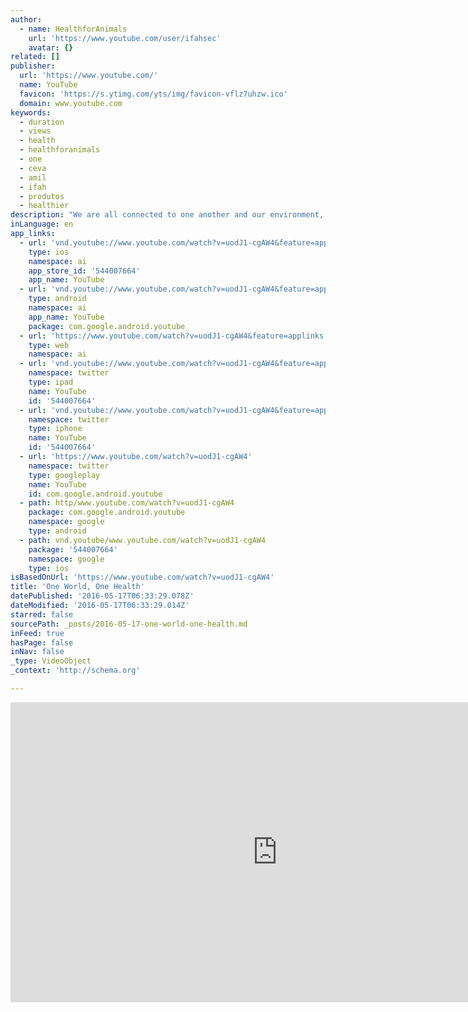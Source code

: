 ```yaml
---
author:
  - name: HealthforAnimals
    url: 'https://www.youtube.com/user/ifahsec'
    avatar: {}
related: []
publisher:
  url: 'https://www.youtube.com/'
  name: YouTube
  favicon: 'https://s.ytimg.com/yts/img/favicon-vflz7uhzw.ico'
  domain: www.youtube.com
keywords:
  - duration
  - views
  - health
  - healthforanimals
  - one
  - ceva
  - amil
  - ifah
  - produtos
  - healthier
description: "We are all connected to one another and our environment, especially when it comes to our health. This relationship is so strong, there's a name for it - One Health."
inLanguage: en
app_links:
  - url: 'vnd.youtube://www.youtube.com/watch?v=uodJ1-cgAW4&feature=applinks'
    type: ios
    namespace: ai
    app_store_id: '544007664'
    app_name: YouTube
  - url: 'vnd.youtube://www.youtube.com/watch?v=uodJ1-cgAW4&feature=applinks'
    type: android
    namespace: ai
    app_name: YouTube
    package: com.google.android.youtube
  - url: 'https://www.youtube.com/watch?v=uodJ1-cgAW4&feature=applinks'
    type: web
    namespace: ai
  - url: 'vnd.youtube://www.youtube.com/watch?v=uodJ1-cgAW4&feature=applinks'
    namespace: twitter
    type: ipad
    name: YouTube
    id: '544007664'
  - url: 'vnd.youtube://www.youtube.com/watch?v=uodJ1-cgAW4&feature=applinks'
    namespace: twitter
    type: iphone
    name: YouTube
    id: '544007664'
  - url: 'https://www.youtube.com/watch?v=uodJ1-cgAW4'
    namespace: twitter
    type: googleplay
    name: YouTube
    id: com.google.android.youtube
  - path: http/www.youtube.com/watch?v=uodJ1-cgAW4
    package: com.google.android.youtube
    namespace: google
    type: android
  - path: vnd.youtube/www.youtube.com/watch?v=uodJ1-cgAW4
    package: '544007664'
    namespace: google
    type: ios
isBasedOnUrl: 'https://www.youtube.com/watch?v=uodJ1-cgAW4'
title: 'One World, One Health'
datePublished: '2016-05-17T06:33:29.078Z'
dateModified: '2016-05-17T06:33:29.014Z'
starred: false
sourcePath: _posts/2016-05-17-one-world-one-health.md
inFeed: true
hasPage: false
inNav: false
_type: VideoObject
_context: 'http://schema.org'

---
```

<iframe src="https://cdn.embedly.com/widgets/media.html?src=https%3A%2F%2Fwww.youtube.com%2Fembed%2FuodJ1-cgAW4%3Ffeature%3Doembed&amp;url=http%3A%2F%2Fwww.youtube.com%2Fwatch%3Fv%3DuodJ1-cgAW4&amp;image=https%3A%2F%2Fi.ytimg.com%2Fvi%2FuodJ1-cgAW4%2Fhqdefault.jpg&amp;key=b7d04c9b404c499eba89ee7072e1c4f7&amp;type=text%2Fhtml&amp;schema=youtube" width="854" height="480" scrolling="no" frameborder="0" allowfullscreen="" style=""></iframe>